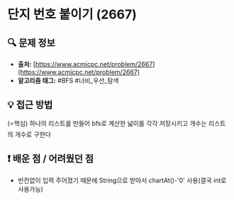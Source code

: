 # 단지 번호 붙이기 (2667)

## 🔍 문제 정보

- **출처:** [https://www.acmicpc.net/problem/2667](https://www.acmicpc.net/problem/2667)
- **알고리즘 태그:** #BFS #너비_우선_탐색

## 💡 접근 방법

(⭐핵심) 하나의 리스트를 만들어 bfs로 계산한 넓이를 각각 저장시키고 개수는 리스트의 개수로 구한다

## ❗️ 배운 점 / 어려웠던 점
- 빈칸없이 입력 주어졌기 때문에 String으로 받아서 chartAt()-'0' 사용(결국 int로 사용가능)
